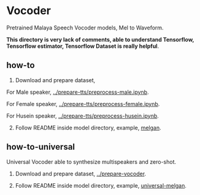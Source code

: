 # Vocoder

Pretrained Malaya Speech Vocoder models, Mel to Waveform.

**This directory is very lack of comments, able to understand Tensorflow, Tensorflow estimator, Tensorflow Dataset is really helpful**.

## how-to

1. Download and prepare dataset, 

For Male speaker, [../prepare-tts/preprocess-male.ipynb](../prepare-tts/preprocess-male.ipynb).

For Female speaker, [../prepare-tts/preprocess-female.ipynb](../prepare-tts/preprocess-female.ipynb).

For Husein speaker, [../prepare-tts/preprocess-husein.ipynb](../prepare-tts/preprocess-husein.ipynb).

2. Follow README inside model directory, example, [melgan](melgan).

## how-to-universal

Universal Vocoder able to synthesize multispeakers and zero-shot.

1. Download and prepare dataset, [../prepare-vocoder](../prepare-vocoder).

2. Follow README inside model directory, example, [universal-melgan](universal-melgan).




